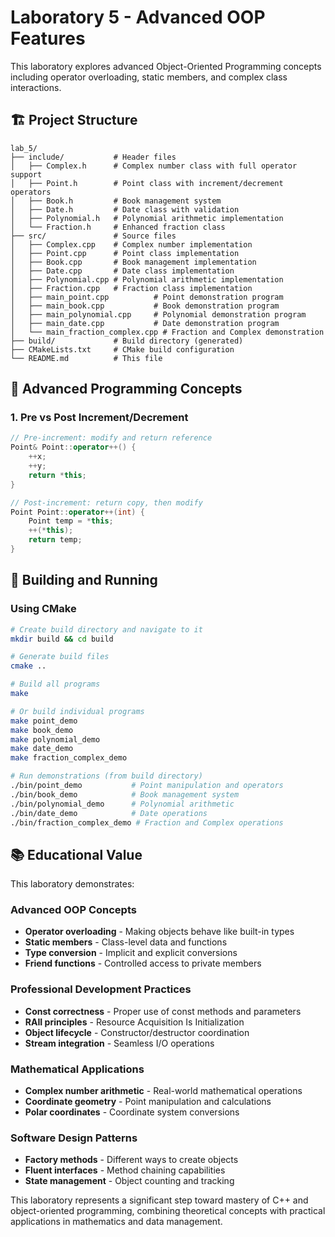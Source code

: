 # Laboratory 5 - Advanced OOP Features

This laboratory explores advanced Object-Oriented Programming concepts including operator overloading, static members, and complex class interactions.

## 🏗️ Project Structure

```
lab_5/
├── include/           # Header files
│   ├── Complex.h      # Complex number class with full operator support
│   ├── Point.h        # Point class with increment/decrement operators
│   ├── Book.h         # Book management system
│   ├── Date.h         # Date class with validation
│   ├── Polynomial.h   # Polynomial arithmetic implementation
│   └── Fraction.h     # Enhanced fraction class
├── src/               # Source files
│   ├── Complex.cpp    # Complex number implementation
│   ├── Point.cpp      # Point class implementation
│   ├── Book.cpp       # Book management implementation
│   ├── Date.cpp       # Date class implementation
│   ├── Polynomial.cpp # Polynomial arithmetic implementation
│   ├── Fraction.cpp   # Fraction class implementation
│   ├── main_point.cpp          # Point demonstration program
│   ├── main_book.cpp           # Book demonstration program
│   ├── main_polynomial.cpp     # Polynomial demonstration program
│   ├── main_date.cpp           # Date demonstration program
│   └── main_fraction_complex.cpp # Fraction and Complex demonstration
├── build/             # Build directory (generated)
├── CMakeLists.txt     # CMake build configuration
└── README.md          # This file
```

## 🔧 Advanced Programming Concepts

### 1. Pre vs Post Increment/Decrement

```cpp
// Pre-increment: modify and return reference
Point& Point::operator++() {
    ++x;
    ++y;
    return *this;
}

// Post-increment: return copy, then modify
Point Point::operator++(int) {
    Point temp = *this;
    ++(*this);
    return temp;
}
```

## 🚀 Building and Running

### Using CMake

```bash
# Create build directory and navigate to it
mkdir build && cd build

# Generate build files
cmake ..

# Build all programs
make

# Or build individual programs
make point_demo
make book_demo
make polynomial_demo
make date_demo
make fraction_complex_demo

# Run demonstrations (from build directory)
./bin/point_demo           # Point manipulation and operators
./bin/book_demo            # Book management system
./bin/polynomial_demo      # Polynomial arithmetic
./bin/date_demo            # Date operations
./bin/fraction_complex_demo # Fraction and Complex operations
```

## 📚 Educational Value

This laboratory demonstrates:

### Advanced OOP Concepts
- **Operator overloading** - Making objects behave like built-in types
- **Static members** - Class-level data and functions
- **Type conversion** - Implicit and explicit conversions
- **Friend functions** - Controlled access to private members

### Professional Development Practices
- **Const correctness** - Proper use of const methods and parameters
- **RAII principles** - Resource Acquisition Is Initialization
- **Object lifecycle** - Constructor/destructor coordination
- **Stream integration** - Seamless I/O operations

### Mathematical Applications
- **Complex number arithmetic** - Real-world mathematical operations
- **Coordinate geometry** - Point manipulation and calculations
- **Polar coordinates** - Coordinate system conversions

### Software Design Patterns
- **Factory methods** - Different ways to create objects
- **Fluent interfaces** - Method chaining capabilities
- **State management** - Object counting and tracking

This laboratory represents a significant step toward mastery of C++ and object-oriented programming, combining theoretical concepts with practical applications in mathematics and data management.
